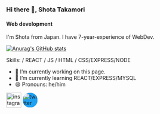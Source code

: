 ### Hi there 👋, Shota Takamori
#### Web development

I'm Shota from Japan. I have 7-year-experience of WebDev.

[![Anurag's GitHub stats](https://github-readme-stats.vercel.app/api?username=Takashota)](https://github.com/anuraghazra/github-readme-stats)

Skills: / REACT / JS / HTML / CSS/EXPRESS/NODE

- 🔭 I’m currently working on this page. 
- 🌱 I’m currently learning REACT/EXPRESS/MYSQL 
- 😄 Pronouns: he/him 


[<img src='https://cdn.jsdelivr.net/npm/simple-icons@3.0.1/icons/instagram.svg' alt='instagram' height='40'>](https://www.instagram.com/shota_nature/)  [<img src='https://cdn.jsdelivr.net/npm/simple-icons@3.0.1/icons/twitter.svg' alt='twitter' height='40' style="border-radius: 50%; background-color: #1DA1F2;">](https://twitter.com/JtsShota)  
